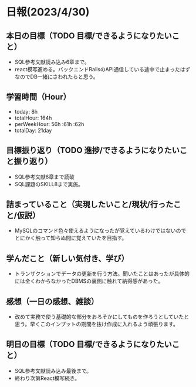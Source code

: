 # 日報(2023/4/30)

## 本日の目標（TODO 目標/できるようになりたいこと）

- SQL参考文献読み込み6章まで。
- react模写進める。バックエンドRailsのAPI通信している途中で止まったはずなのでDB一緒にさわれたらと思う。

## 学習時間（Hour）
- today: 8h
- totalHour: 164h
- perWeekHour: 56h :61h :62h
- totalDay: 21day

## 目標振り返り（TODO 進捗/できるようになりたいこと振り返り）

- SQL参考文献6章まで読破
- SQL課題のSKILL8まで実施。

## 詰まっていること（実現したいこと/現状/行ったこと/仮説）

- MySQLのコマンド色々使えるようになったが覚えているわけではないのでとにかく触って知らぬ間に覚えていたを目指す。

## 学んだこと（新しい気付き、学び）

- トランザクションでデータの更新を行う方法。聞いたことはあったが具体的には全くわからなかったDBMSの裏側に触れて納得感があった。

## 感想（一日の感想、雑談）

- 改めて実務で使う基礎的な部分をおろそかにしてものを作ろうとしていたと思う。早くこのインプットの期間を抜け作成に入れるよう頑張ります。

## 明日の目標（TODO 目標/できるようになりたいこと）

- SQL参考文献読み込み最後まで。
- 終わり次第React模写続き。